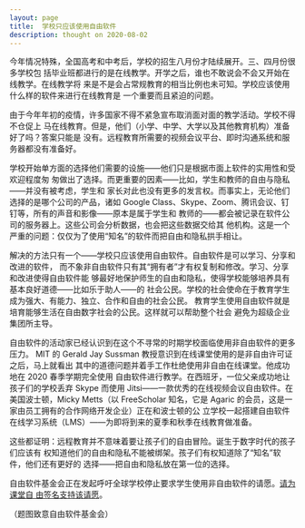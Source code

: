 ```yaml
---
layout: page
title:  学校只应该使用自由软件
description: thought on 2020-08-02
---
```



今年情况特殊，全国高考和中考后，学校的招生八月份才陆续展开。三、四月份很多学校包
括毕业班都进行的是在线教学。开学之后，谁也不敢说会不会又开始在线教学。在线教学将
来是不是会占常规教育的相当比例也未可知。学校应该使用什么样的软件来进行在线教育是
一个重要而且紧迫的问题。

由于今年年初的疫情，许多国家不得不紧急宣布取消面对面的教学活动。学校不得不仓促上
马在线教育。但是，他们（小学、中学、大学以及其他教育机构）准备好了吗？答案只能是
没有。远程教育所需要的视频会议平台、即时沟通系统和服务器都没有准备好。

学校开始单方面的选择他们需要的设施——他们只是根据市面上软件的实用性和受欢迎程度匆
匆做出了选择。而更重要的因素——比如，学生和教师的自由与隐私——并没有被考虑，学生和
家长对此也没有更多的发言权。而事实上，无论他们选择的是哪个公司的产品，诸如
Google Class、Skype、Zoom、腾讯会议、钉钉等，所有的声音和影像——原本是属于学生和
教师的——都会被记录在软件公司的服务器上。这些公司会分析数据，也会把这些数据交给其
他机构。这是一个严重的问题：仅仅为了使用“知名”的软件而把自由和隐私拱手相让。

解决的方法只有一个——学校只应该使用自由软件。自由软件是可以学习、分享和改进的软件，
而不象非自由软件只有其“拥有者”才有权复制和修改。学习、分享和改进使得自由软件能
够最好地保护师生的自由和隐私，使得学校能够培养具有基本良好道德——比如乐于助人——的
社会公民。学校的社会使命在于教育学生成为强大、有能力、独立、合作和自由的社会公民。
教育学生使用自由软件就是培育能够生活在自由数字社会的公民。这样就可以帮助整个社会
避免为超级企业集团所主导。

自由软件的活动家已经认识到在这个不寻常的时期学校面临使用非自由软件的更多压力。
MIT 的 Gerald Jay Sussman 教授意识到在线课堂使用的是非自由许可证之后，马上就看出
其中的道德问题并着手工作杜绝使用非自由在线课堂。他成功地在 2020 春季学期完全使用
自由软件进行教学。在西班牙，一位父亲成功地让孩子们的学校丢弃 Skype 而使用
Jitsi——一款优秀的在线视频会议自由软件。在美国波士顿，Micky Metts（以 FreeScholar
知名，它是 Agaric 的会员，这是一家由员工拥有的合作网络开发企业）正在和波士顿的公
立学校一起搭建自由软件在线学习系统（LMS）——为即将到来的夏季和秋季在线教育做准备。

这些都证明：远程教育并不意味着要让孩子们的自由冒险。诞生于数字时代的孩子们应该有
权知道他们的自由和隐私不能被绑架。孩子们有权知道除了“知名”软件，他们还有更好的
选择——把自由和隐私放在第一位的选择。

自由软件基金会正在发起呼吁全球学校停止要求学生使用非自由软件的请愿。[请为课堂自
由签名支持该请愿](https://my.fsf.org/give-students-userfreedom)。

（题图致意自由软件基金会）
